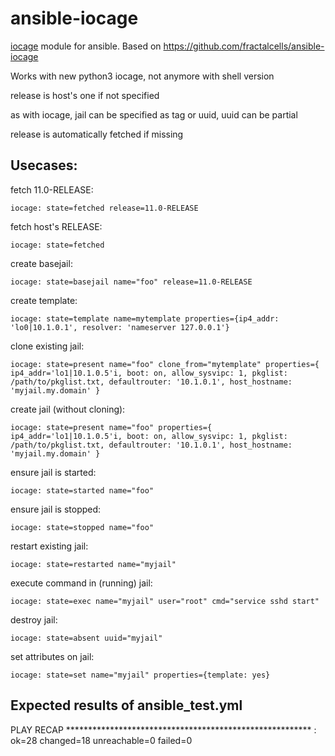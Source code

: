 ansible-iocage
==============

[iocage](https://github.com/iocage/iocage) module for ansible. Based on https://github.com/fractalcells/ansible-iocage

Works with new python3 iocage, not anymore with shell version

release is host's one if not specified

as with iocage, jail can be specified as tag or uuid, uuid can be partial

release is automatically fetched if missing

Usecases:
---------

fetch 11.0-RELEASE:
```
iocage: state=fetched release=11.0-RELEASE
```

fetch host's RELEASE:
```
iocage: state=fetched
```
create basejail:
```
iocage: state=basejail name="foo" release=11.0-RELEASE
```

create template:
```
iocage: state=template name=mytemplate properties={ip4_addr: 'lo0|10.1.0.1', resolver: 'nameserver 127.0.0.1'}
```

clone existing jail:
```
iocage: state=present name="foo" clone_from="mytemplate" properties={ ip4_addr='lo1|10.1.0.5'i, boot: on, allow_sysvipc: 1, pkglist: /path/to/pkglist.txt, defaultrouter: '10.1.0.1', host_hostname: 'myjail.my.domain' }
```

create jail (without cloning):
```
iocage: state=present name="foo" properties={ ip4_addr='lo1|10.1.0.5'i, boot: on, allow_sysvipc: 1, pkglist: /path/to/pkglist.txt, defaultrouter: '10.1.0.1', host_hostname: 'myjail.my.domain' }
```

ensure jail is started:
```
iocage: state=started name="foo"
```

ensure jail is stopped:
```
iocage: state=stopped name="foo"
```

restart existing jail:
```
iocage: state=restarted name="myjail"
```

execute command in (running) jail:
```
iocage: state=exec name="myjail" user="root" cmd="service sshd start"
```

destroy jail:
```
iocage: state=absent uuid="myjail"
```

set attributes on jail:
```
iocage: state=set name="myjail" properties={template: yes}
```

Expected results of ansible\_test.yml
-------------------------------------

PLAY RECAP ********************************************************
<host>             : ok=28   changed=18   unreachable=0    failed=0 
